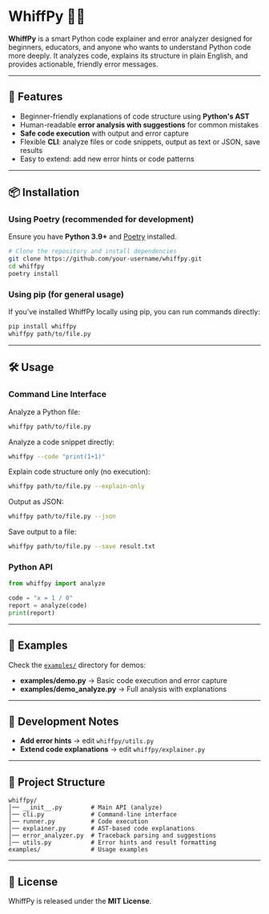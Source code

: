# WhiffPy 🐍💨  
**WhiffPy** is a smart Python code explainer and error analyzer designed for beginners, educators, and anyone who wants to understand Python code more deeply. It analyzes code, explains its structure in plain English, and provides actionable, friendly error messages.  

---

## 🚀 Features
- Beginner-friendly explanations of code structure using **Python's AST**  
- Human-readable **error analysis with suggestions** for common mistakes  
- **Safe code execution** with output and error capture  
- Flexible **CLI**: analyze files or code snippets, output as text or JSON, save results  
- Easy to extend: add new error hints or code patterns  

---

## 📦 Installation  

### Using Poetry (recommended for development)  
Ensure you have **Python 3.9+** and [Poetry](https://python-poetry.org/) installed.  

```sh
# Clone the repository and install dependencies
git clone https://github.com/your-username/whiffpy.git
cd whiffpy
poetry install
````

### Using pip (for general usage)

If you’ve installed WhiffPy locally using pip, you can run commands directly:

```sh
pip install whiffpy
whiffpy path/to/file.py
```

---

## 🛠️ Usage

### Command Line Interface

Analyze a Python file:

```sh
whiffpy path/to/file.py
```

Analyze a code snippet directly:

```sh
whiffpy --code "print(1+1)"
```

Explain code structure only (no execution):

```sh
whiffpy path/to/file.py --explain-only
```

Output as JSON:

```sh
whiffpy path/to/file.py --json
```

Save output to a file:

```sh
whiffpy path/to/file.py --save result.txt
```

### Python API

```python
from whiffpy import analyze

code = "x = 1 / 0"
report = analyze(code)
print(report)
```

---

## 📁 Examples

Check the [`examples/`](examples) directory for demos:

* **examples/demo.py** → Basic code execution and error capture
* **examples/demo_analyze.py** → Full analysis with explanations

---

## 🧩 Development Notes

* **Add error hints** → edit `whiffpy/utils.py`
* **Extend code explanations** → edit `whiffpy/explainer.py`

---

## 📂 Project Structure

```
whiffpy/
│── __init__.py        # Main API (analyze)
│── cli.py             # Command-line interface
│── runner.py          # Code execution
│── explainer.py       # AST-based code explanations
│── error_analyzer.py  # Traceback parsing and suggestions
│── utils.py           # Error hints and result formatting
examples/              # Usage examples
```

---

## 📄 License

WhiffPy is released under the **MIT License**.

